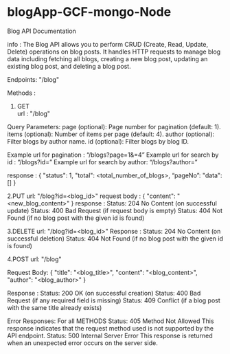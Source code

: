 # blogApp-GCF-mongo-Node

Blog API Documentation

info : The Blog API allows you to perform CRUD (Create, Read, Update, Delete) operations on blog posts. It handles HTTP requests to manage blog data including fetching all blogs, creating a new blog post, updating an existing blog post, and deleting a blog post.

Endpoints: "/blog"

Methods :

1. GET  
   url : "/blog"

Query Parameters:
page (optional): Page number for pagination (default: 1).
items (optional): Number of items per page (default: 4).
author (optional): Filter blogs by author name.
id (optional): Filter blogs by blog ID.

Example url for pagination : “/blogs?page=1&<items>=4”
Example url for search by id : “/blogs?id=<id>”
Example url for search by author: “/blogs?author=<author>”

response : {
"status": 1,
"total": <total_number_of_blogs>,
“pageNo”: <page No>
"data":[<all blogs >]
}

2.PUT
url: "/blog?id=<blog_id>"
request body : {
"content": "<new_blog_content>"
}
response :
Status: 204 No Content (on successful update)
Status: 400 Bad Request (if request body is empty)
Status: 404 Not Found (if no blog post with the given id is found)

3.DELETE
url: "/blog?id=<blog_id>"
Response : Status: 204 No Content (on successful deletion)
Status: 404 Not Found (if no blog post with the given id is found)

4.POST
url: "/blog"

Request Body: {
"title": "<blog_title>",
"content": "<blog_content>",
"author": "<blog_author>"
}

Response :
Status: 200 OK (on successful creation)
Status: 400 Bad Request (if any required field is missing)
Status: 409 Conflict (if a blog post with the same title already exists)

Error Responses: For all METHODS
Status: 405 Method Not Allowed
This response indicates that the request method used is not supported by the API endpoint.
Status: 500 Internal Server Error
This response is returned when an unexpected error occurs on the server side.
